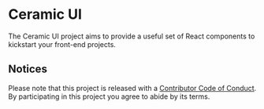 # Ceramic UI

The Ceramic UI project aims to provide a useful set of React components to kickstart your front-end projects.

## Notices

Please note that this project is released with a [Contributor Code of Conduct](code-of-conduct.md). By participating in this project you agree to abide by its terms.
